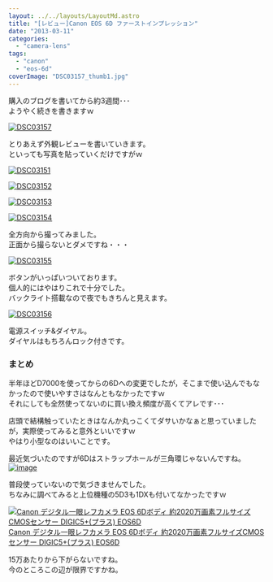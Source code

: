 ```yaml
---
layout: ../../layouts/LayoutMd.astro
title: "[レビュー]Canon EOS 6D ファーストインプレッション"
date: "2013-03-11"
categories: 
  - "camera-lens"
tags: 
  - "canon"
  - "eos-6d"
coverImage: "DSC03157_thumb1.jpg"
---
```


購入のブログを書いてから約3週間･･･  
ようやく続きを書きますｗ

[![DSC03157](images/DSC03157_thumb.jpg "DSC03157")](//mizuka123.net/wp-content/uploads/2013/03/DSC03157.jpg)

とりあえず外観レビューを書いていきます。  
といっても写真を貼っていくだけですがｗ

[![DSC03151](images/DSC03151_thumb.jpg "DSC03151")](//mizuka123.net/wp-content/uploads/2013/03/DSC03151.jpg)

[![DSC03152](images/DSC03152_thumb.jpg "DSC03152")](//mizuka123.net/wp-content/uploads/2013/03/DSC03152.jpg)

[![DSC03153](images/DSC03153_thumb.jpg "DSC03153")](//mizuka123.net/wp-content/uploads/2013/03/DSC03153.jpg)

[![DSC03154](images/DSC03154_thumb.jpg "DSC03154")](//mizuka123.net/wp-content/uploads/2013/03/DSC03154.jpg)

全方向から撮ってみました。  
正面から撮らないとダメですね・・・

[![DSC03155](images/DSC03155_thumb.jpg "DSC03155")](//mizuka123.net/wp-content/uploads/2013/03/DSC03155.jpg)

ボタンがいっぱいついております。  
個人的にはやはりこれで十分でした。  
バックライト搭載なので夜でもきちんと見えます。

[![DSC03156](images/DSC03156_thumb.jpg "DSC03156")](//mizuka123.net/wp-content/uploads/2013/03/DSC03156.jpg)

電源スイッチ&ダイヤル。  
ダイヤルはもちろんロック付きです。

### まとめ

半年ほどD7000を使ってからの6Dへの変更でしたが，そこまで使い込んでもなかったので使いやすさはなんともなかったですｗ  
それにしても全然使ってないのに買い換え頻度が高くてアレです･･･

店頭で結構触っていたときはなんか丸っこくてダサいかなぁと思っていましたが，実際使ってみると意外といいですｗ  
やはり小型なのはいいことです。

最近気づいたのですが6Dはストラップホールが三角環じゃないんですね。  
[![image](images/image_thumb9.png "image")](//mizuka123.net/wp-content/uploads/2013/03/image9.png)

普段使っていないので気づきませんでした。  
ちなみに調べてみると上位機種の5D3も1DXも付いてなかったですｗ

[![Canon デジタル一眼レフカメラ EOS 6Dボディ 約2020万画素フルサイズCMOSセンサー DIGIC5+(プラス) EOS6D](images/51q7Z2F6dkL._SL160_.jpg)  
Canon デジタル一眼レフカメラ EOS 6Dボディ 約2020万画素フルサイズCMOSセンサー DIGIC5+(プラス) EOS6D  
](https://www.amazon.co.jp/exec/obidos/ASIN/B009C6VADE/mizuka123-22/ref=nosim)

15万あたりから下がらないですね。  
今のところこの辺が限界ですかね。
